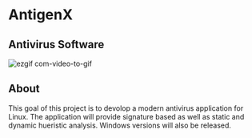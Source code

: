 # AntigenX
## Antivirus Software  
![ezgif com-video-to-gif](https://user-images.githubusercontent.com/22214754/104202140-627b6b00-53df-11eb-9b6c-9cb087ab6daa.gif)  

## About  
This goal of this project is to devolop a modern antivirus application for Linux. The application will provide signature based as well as static and dynamic hueristic analysis.  Windows versions will also be released. 


